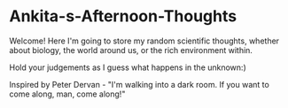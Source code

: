 # Ankita-s-Afternoon-Thoughts
Welcome! Here I'm going to store my random scientific thoughts, whether about biology, the world around us, or the rich environment within. 

Hold your judgements as I guess what happens in the unknown:)

Inspired by Peter Dervan - "I'm walking into a dark room. If you want to come along, man, come along!"
